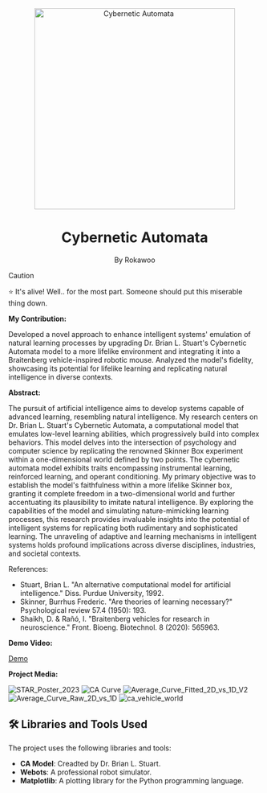 <div align="center">
  <img src="https://github.com/Rokawoo/cybernetic-automata/assets/129356996/b6bf809f-3635-4cde-b773-6c0cde30415d" alt="Cybernetic Automata" align="center" width="400px"/>
  <h1>Cybernetic Automata</h1>
  <p>By Rokawoo</p>
</div>

> [!CAUTION]
> ⭐ It's alive! Well.. for the most part. Someone should put this miserable thing down.

**My Contribution:**

Developed a novel approach to enhance intelligent systems' emulation of natural learning processes by upgrading Dr. Brian L. Stuart's Cybernetic Automata model to a more lifelike environment and integrating it into a Braitenberg vehicle-inspired robotic mouse. Analyzed the model's fidelity, showcasing its potential for lifelike learning and replicating natural intelligence in diverse contexts.

**Abstract:**

The pursuit of artificial intelligence aims to develop systems capable of advanced learning, resembling natural intelligence. My research centers on Dr. Brian L. Stuart's Cybernetic Automata, a computational model that emulates low-level learning abilities, which progressively build into complex behaviors. This model delves into the intersection of psychology and computer science by replicating the renowned Skinner Box experiment within a one-dimensional world defined by two points. The cybernetic automata model exhibits traits encompassing instrumental learning, reinforced learning, and operant conditioning. My primary objective was to establish the model's faithfulness within a more lifelike Skinner box, granting it complete freedom in a two-dimensional world and further accentuating its plausibility to imitate natural intelligence. By exploring the capabilities of the model and simulating nature-mimicking learning processes, this research provides invaluable insights into the potential of intelligent systems for replicating both rudimentary and sophisticated learning. The unraveling of adaptive and learning mechanisms in intelligent systems holds profound implications across diverse disciplines, industries, and societal contexts.

References: 
- Stuart, Brian L. "An alternative computational model for artificial intelligence." Diss. Purdue University, 1992.
- Skinner, Burrhus Frederic. "Are theories of learning necessary?" Psychological review 57.4 (1950): 193.
- Shaikh, D. & Rañó, I. "Braitenberg vehicles for research in neuroscience." Front. Bioeng. Biotechnol. 8 (2020): 565963.

**Demo Video:**

[Demo](https://github.com/Rokawoo/cybernetic-automata/assets/129356996/40340196-b4a0-4fb0-a60e-cba855d21602)

**Project Media:**

![STAR_Poster_2023](https://github.com/Rokawoo/cybernetic-automata/assets/129356996/f60cef49-f70f-46b8-8cf0-bb891948726f)
![CA Curve](https://github.com/Rokawoo/cybernetic-automata/assets/129356996/2a9fcdbd-887b-4f88-8a99-0c71b6577dec)
![Average_Curve_Fitted_2D_vs_1D_V2](https://github.com/Rokawoo/cybernetic-automata/assets/129356996/409341d7-ce51-40f2-b37f-7f93dc80e659)
![Average_Curve_Raw_2D_vs_1D](https://github.com/Rokawoo/cybernetic-automata/assets/129356996/a9f222dc-44bf-434e-b684-d2b0993bd07f)
![ca_vehicle_world](https://github.com/Rokawoo/cybernetic-automata/assets/129356996/83a167f6-0c51-4209-bed3-da95604fc245)


## 🛠 Libraries and Tools Used

The project uses the following libraries and tools:

- **CA Model**: Creadted by Dr. Brian L. Stuart.
- **Webots**: A professional robot simulator.
- **Matplotlib**: A plotting library for the Python programming language.
